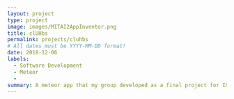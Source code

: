 ```yaml
---
layout: project
type: project
image: images/MITAI2AppInventor.png
title: clUHbs
permalink: projects/cluhbs
# All dates must be YYYY-MM-DD format!
date: 2018-12-06
labels:
  - Software Development
  - Meteor
  - 
summary: A meteor app that my group developed as a final project for ICS 314.
---
```

